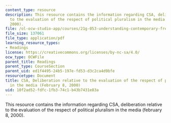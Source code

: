```yaml
---
content_type: resource
description: This resource contains the information regarding CSA, deliberation relative
  to the evaluation of the respect of political pluralism in the media (february 8,
  2000).
file: /ol-ocw-studio-app/courses/21g-053-understanding-contemporary-french-politics-spring-2014/10f2ad52fdfc1fb374c1b43b7431e83a_MIT21G_053S14_CSA.pdf
file_size: 137061
file_type: application/pdf
learning_resource_types:
- Readings
license: https://creativecommons.org/licenses/by-nc-sa/4.0/
ocw_type: OCWFile
parent_title: Readings
parent_type: CourseSection
parent_uid: ed1f4495-24b5-197e-fd53-d3c2ca4d9bfe
resourcetype: Document
title: CSA, Deliberation relative to the evaluation of the respect of political pluralism
  in the media (February 8, 2000)
uid: 10f2ad52-fdfc-1fb3-74c1-b43b7431e83a
---
```

This resource contains the information regarding CSA, deliberation relative to the evaluation of the respect of political pluralism in the media (february 8, 2000).